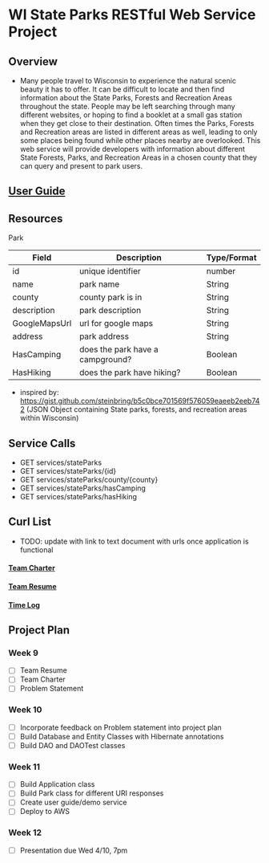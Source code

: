 # WI State Parks RESTful Web Service Project

## Overview
- Many people travel to Wisconsin to experience the natural scenic beauty it has to offer. It can be difficult to
locate and then find information about the State Parks, Forests and Recreation Areas throughout the state. People may
be left searching through many different websites, or hoping to find a booklet at a small gas station when they get
close to their destination. Often times the Parks, Forests and Recreation areas are listed in different areas as well,
leading to only some places being found while other places nearby are overlooked. This web service will provide
developers with information about different State Forests, Parks, and Recreation Areas in a chosen county that they can 
query and present to park users.

## [User Guide](UserGuide.md)

## Resources

Park

| Field           | Description                       | Type/Format |
|-----------------|-----------------------------------|-------------|
| id              | unique identifier                 | number      |
| name            | park name                         | String      |
| county          | county park is in                 | String      |
| description     | park description                  | String      |
| GoogleMapsUrl   | url for google maps               | String      |
| address         | park address                      | String      |
| HasCamping      | does the park have a campground?  | Boolean     |
| HasHiking       | does the park have hiking?        | Boolean     |


- inspired by: https://gist.github.com/steinbring/b5c0bce701569f576059eaeeb2eeb742 (JSON Object containing State parks, forests, and recreation areas within Wisconsin)


## Service Calls

- GET services/stateParks
- GET services/stateParks/{id}
- GET services/stateParks/county/{county}
- GET services/stateParks/hasCamping
- GET services/stateParks/hasHiking


## Curl List
- TODO: update with link to text document with urls once application is functional

#### [Team Charter](TeamCharter.md)
#### [Team Resume](TeamResume.md)
#### [Time Log](TimeLog.md)

## Project Plan
### Week 9
- [ ] Team Resume
- [ ] Team Charter
- [ ] Problem Statement
### Week 10
- [ ] Incorporate feedback on Problem statement into project plan
- [ ] Build Database and Entity Classes with Hibernate annotations
- [ ] Build DAO and DAOTest classes

### Week 11
- [ ] Build Application class
- [ ] Build Park class for different URI responses
- [ ] Create user guide/demo service
- [ ] Deploy to AWS

### Week 12
- [ ] Presentation due Wed 4/10, 7pm